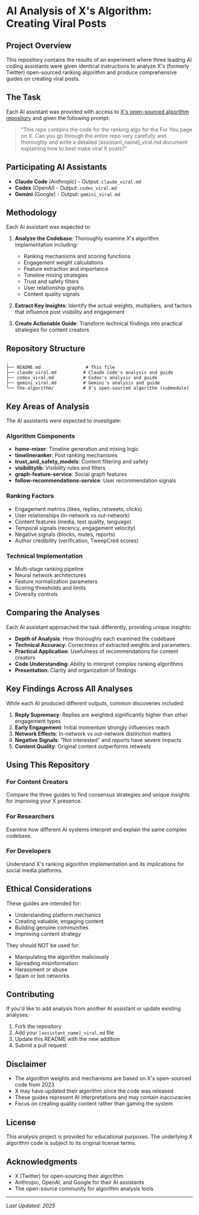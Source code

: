 # AI Analysis of X's Algorithm: Creating Viral Posts

## Project Overview

This repository contains the results of an experiment where three leading AI coding assistants were given identical instructions to analyze X's (formerly Twitter) open-sourced ranking algorithm and produce comprehensive guides on creating viral posts.

## The Task

Each AI assistant was provided with access to [X's open-sourced algorithm repository](https://github.com/twitter/the-algorithm) and given the following prompt:

> "This repo contains the code for the ranking algo for the For You page on X. Can you go through the entire repo very carefully and thoroughly and write a detailed [assistant_name]_viral.md document explaining how to best make viral X posts?"

## Participating AI Assistants

- **Claude Code** (Anthropic) - Output: `claude_viral.md`
- **Codex** (OpenAI) - Output: `codex_viral.md`
- **Gemini** (Google) - Output: `gemini_viral.md`

## Methodology

Each AI assistant was expected to:

1. **Analyze the Codebase**: Thoroughly examine X's algorithm implementation including:
   - Ranking mechanisms and scoring functions
   - Engagement weight calculations
   - Feature extraction and importance
   - Timeline mixing strategies
   - Trust and safety filters
   - User relationship graphs
   - Content quality signals

2. **Extract Key Insights**: Identify the actual weights, multipliers, and factors that influence post visibility and engagement

3. **Create Actionable Guide**: Transform technical findings into practical strategies for content creators

## Repository Structure

```
.
├── README.md                 # This file
├── claude_viral.md          # Claude Code's analysis and guide
├── codex_viral.md           # Codex's analysis and guide  
├── gemini_viral.md          # Gemini's analysis and guide
└── the-algorithm/           # X's open-sourced algorithm (submodule)
```

## Key Areas of Analysis

The AI assistants were expected to investigate:

### Algorithm Components
- **home-mixer**: Timeline generation and mixing logic
- **timelineranker**: Post ranking mechanisms
- **trust_and_safety_models**: Content filtering and safety
- **visibilitylib**: Visibility rules and filters
- **graph-feature-service**: Social graph features
- **follow-recommendations-service**: User recommendation signals

### Ranking Factors
- Engagement metrics (likes, replies, retweets, clicks)
- User relationships (in-network vs out-network)
- Content features (media, text quality, language)
- Temporal signals (recency, engagement velocity)
- Negative signals (blocks, mutes, reports)
- Author credibility (verification, TweepCred scores)

### Technical Implementation
- Multi-stage ranking pipeline
- Neural network architectures
- Feature normalization parameters
- Scoring thresholds and limits
- Diversity controls

## Comparing the Analyses

Each AI assistant approached the task differently, providing unique insights:

- **Depth of Analysis**: How thoroughly each examined the codebase
- **Technical Accuracy**: Correctness of extracted weights and parameters
- **Practical Application**: Usefulness of recommendations for content creators
- **Code Understanding**: Ability to interpret complex ranking algorithms
- **Presentation**: Clarity and organization of findings

## Key Findings Across All Analyses

While each AI produced different outputs, common discoveries included:

1. **Reply Supremacy**: Replies are weighted significantly higher than other engagement types
2. **Early Engagement**: Initial momentum strongly influences reach
3. **Network Effects**: In-network vs out-network distinction matters
4. **Negative Signals**: "Not interested" and reports have severe impacts
5. **Content Quality**: Original content outperforms retweets

## Using This Repository

### For Content Creators
Compare the three guides to find consensus strategies and unique insights for improving your X presence.

### For Researchers
Examine how different AI systems interpret and explain the same complex codebase.

### For Developers
Understand X's ranking algorithm implementation and its implications for social media platforms.

## Ethical Considerations

These guides are intended for:
- Understanding platform mechanics
- Creating valuable, engaging content
- Building genuine communities
- Improving content strategy

They should NOT be used for:
- Manipulating the algorithm maliciously
- Spreading misinformation
- Harassment or abuse
- Spam or bot networks

## Contributing

If you'd like to add analysis from another AI assistant or update existing analyses:

1. Fork the repository
2. Add your `[assistant_name]_viral.md` file
3. Update this README with the new addition
4. Submit a pull request

## Disclaimer

- The algorithm weights and mechanisms are based on X's open-sourced code from 2023
- X may have updated their algorithm since the code was released
- These guides represent AI interpretations and may contain inaccuracies
- Focus on creating quality content rather than gaming the system

## License

This analysis project is provided for educational purposes. The underlying X algorithm code is subject to its original license terms.

## Acknowledgments

- X (Twitter) for open-sourcing their algorithm
- Anthropic, OpenAI, and Google for their AI assistants
- The open-source community for algorithm analysis tools

---

*Last Updated: 2025*